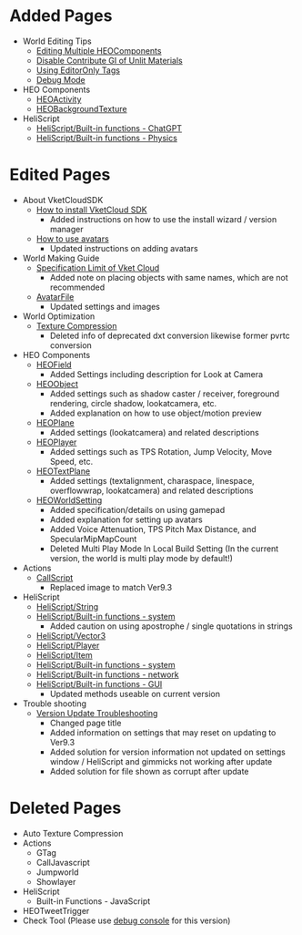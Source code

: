 # Added Pages
-  World Editing Tips
    - [Editing Multiple HEOComponents](https://vrhikky.github.io/VketCloudSDK_Documents/9.3/WorldEditingTips/MultiSelect_HEOComponents.html)
    - [Disable Contribute GI of Unlit Materials](https://vrhikky.github.io/VketCloudSDK_Documents/9.3/WorldEditingTips/DisableContributeGITool.html)
    - [Using EditorOnly Tags](https://vrhikky.github.io/VketCloudSDK_Documents/9.3/WorldEditingTips/EditorOnlyTag.html)
    - [Debug Mode](https://vrhikky.github.io/VketCloudSDK_Documents/9.3/WorldEditingTips/DebugMode.html)
- HEO Components
    - [HEOActivity](https://vrhikky.github.io/VketCloudSDK_Documents/9.3/ja/HEOComponents/HEOActivity.html)
    - [HEOBackgroundTexture](https://vrhikky.github.io/VketCloudSDK_Documents/9.3/HEOComponents/HEOBackgroundTexture.html)
- HeliScript
    - [HeliScript/Built-in functions - ChatGPT](https://vrhikky.github.io/VketCloudSDK_Documents/9.3/hs/hs_system_chatgpt.html)
    - [HeliScript/Built-in functions - Physics](https://vrhikky.github.io/VketCloudSDK_Documents/9.3/hs/hs_system_physics.html)

# Edited Pages
- About VketCloudSDK
    - [How to install VketCloud SDK](https://vrhikky.github.io/VketCloudSDK_Documents/9.3/AboutVketCloudSDK/SetupSDK_external.html)
        - Added instructions on how to use the install wizard / version manager
    - [How to use avatars](https://vrhikky.github.io/VketCloudSDK_Documents/9.3/AboutVketCloudSDK/SetupAvatar.html)
        - Updated instructions on adding avatars
- World Making Guide
    - [Specification Limit of Vket Cloud](https://vrhikky.github.io/VketCloudSDK_Documents/9.3/WorldMakingGuide/UnityGuidelines.html)
        - Added note on placing objects with same names, which are not recommended
    - [AvatarFile](https://vrhikky.github.io/VketCloudSDK_Documents/9.3/WorldMakingGuide/AvatarFile.html)
        - Updated settings and images
- World Optimization
    - [Texture Compression](https://vrhikky.github.io/VketCloudSDK_Documents/9.3/heoexporter/he_TextureCompression.html)
        - Deleted info of deprecated dxt conversion likewise former pvrtc conversion
- HEO Components
    - [HEOField](https://vrhikky.github.io/VketCloudSDK_Documents/9.3/HEOComponents/HEOField.html)
        - Added Settings including description for Look at Camera
    - [HEOObject](https://vrhikky.github.io/VketCloudSDK_Documents/9.3/HEOComponents/HEOObject.html)
        - Added settings such as shadow caster / receiver, foreground rendering, circle shadow, lookatcamera, etc.
        - Added explanation on how to use object/motion preview
    - [HEOPlane](https://vrhikky.github.io/VketCloudSDK_Documents/9.3/HEOComponents/HEOPlane.html)
        - Added settings (lookatcamera) and related descriptions
    - [HEOPlayer](https://vrhikky.github.io/VketCloudSDK_Documents/9.3//HEOComponents/HEOPlayer.html)
        - Added settings such as TPS Rotation, Jump Velocity, Move Speed, etc.
    - [HEOTextPlane](https://vrhikky.github.io/VketCloudSDK_Documents/9.3/HEOComponents/HEOTextPlane.html)
        - Added settings (textalignment, charaspace, linespace, overflowwrap, lookatcamera) and related descriptions
    - [HEOWorldSetting](https://vrhikky.github.io/VketCloudSDK_Documents/9.3/HEOComponents/HEOWorldSetting.html)
        - Added specification/details on using gamepad
        - Added explanation for setting up avatars
        - Added Voice Attenuation, TPS Pitch Max Distance, and SpecularMipMapCount
        - Deleted Multi Play Mode In Local Build Setting (In the current version, the world is multi play mode by default!)
- Actions
    - [CallScript](https://vrhikky.github.io/VketCloudSDK_Documents/9.3/Actions/Programmatic/CallScript.html)
        - Replaced image to match Ver9.3
- HeliScript
    - [HeliScript/String](https://vrhikky.github.io/VketCloudSDK_Documents/9.3/hs/hs_string.html)
    - [HeliScript/Built-in functions - system](https://vrhikky.github.io/VketCloudSDK_Documents/9.3/hs/hs_system_function.html)
        - Added caution on using apostrophe / single quotations in strings
    - [HeliScript/Vector3](https://vrhikky.github.io/VketCloudSDK_Documents/9.3/hs/hs_struct_vector3.html)
    - [HeliScript/Player](https://vrhikky.github.io/VketCloudSDK_Documents/9.3/hs/hs_class_player.html)
    - [HeliScript/Item](https://vrhikky.github.io/VketCloudSDK_Documents/9.3/hs/hs_class_item.html)
    - [HeliScript/Built-in functions - system](https://vrhikky.github.io/VketCloudSDK_Documents/9.3/hs/hs_system_function.html)
    - [HeliScript/Built-in functions - network](https://vrhikky.github.io/VketCloudSDK_Documents/9.3/hs/hs_system_function_net.html)
    - [HeliScript/Built-in functions - GUI](https://vrhikky.github.io/VketCloudSDK_Documents/9.3/hs/hs_system_function_gui.html)
        - Updated methods useable on current version
- Trouble shooting
    - [Version Update Troubleshooting](https://vrhikky.github.io/VketCloudSDK_Documents/9.3/ja/troubleshooting/VersionUpdateTroubleshooting.html)
        - Changed page title
        - Added information on settings that may reset on updating to Ver9.3
        - Added solution for version information not updated on settings window / HeliScript and gimmicks not working after update
        - Added solution for file shown as corrupt after update

# Deleted Pages
- Auto Texture Compression
- Actions
    - GTag
    - CallJavascript
    - Jumpworld
    - Showlayer
- HeliScript
    - Built-in Functions - JavaScript
- HEOTweetTrigger
- Check Tool (Please use [debug console](https://vrhikky.github.io/VketCloudSDK_Documents/9.3/debugconsole/debugconsole.html) for this version)
